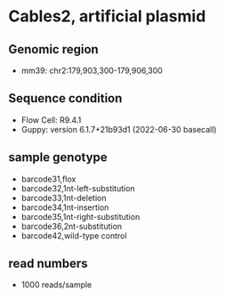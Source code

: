 # Cables2, artificial plasmid

## Genomic region

- mm39: chr2:179,903,300-179,906,300

## Sequence condition

- Flow Cell: R9.4.1
- Guppy: version 6.1.7+21b93d1 (2022-06-30 basecall)

## sample genotype

- barcode31,flox
- barcode32,1nt-left-substitution
- barcode33,1nt-deletion
- barcode34,1nt-insertion
- barcode35,1nt-right-substitution
- barcode36,2nt-substitution
- barcode42,wild-type control

## read numbers

- 1000 reads/sample